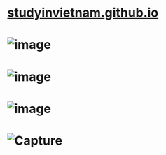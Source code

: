 # [studyinvietnam.github.io](https://studyinvietnam.github.io/)

# ![image](https://user-images.githubusercontent.com/75318518/147451551-c771ccc0-3807-4f97-804a-9583d47c639d.png)
# ![image](https://user-images.githubusercontent.com/75318518/147452041-d7899dd3-2efd-4add-85f3-cefb92ed1677.png)
# ![image](https://user-images.githubusercontent.com/75318518/147452396-099c79e6-f0a8-410f-bb15-2eeb57ec0813.png)
# ![Capture](https://user-images.githubusercontent.com/75318518/147453042-38ef63ab-8fe4-4c3e-bef6-5f442dc2615d.PNG)
